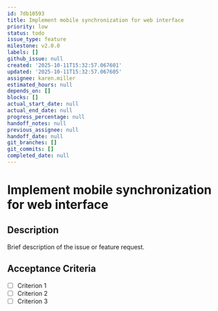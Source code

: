 ```yaml
---
id: 7db10593
title: Implement mobile synchronization for web interface
priority: low
status: todo
issue_type: feature
milestone: v2.0.0
labels: []
github_issue: null
created: '2025-10-11T15:32:57.067601'
updated: '2025-10-11T15:32:57.067605'
assignee: karen.miller
estimated_hours: null
depends_on: []
blocks: []
actual_start_date: null
actual_end_date: null
progress_percentage: null
handoff_notes: null
previous_assignee: null
handoff_date: null
git_branches: []
git_commits: []
completed_date: null
---
```


# Implement mobile synchronization for web interface

## Description

Brief description of the issue or feature request.

## Acceptance Criteria

- [ ] Criterion 1
- [ ] Criterion 2
- [ ] Criterion 3